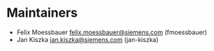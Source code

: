 <!--
SPDX-FileCopyrightText: Copyright 2024 Siemens AG
SPDX-License-Identifier: MPL-2.0
-->

# Maintainers

- Felix Moessbauer <felix.moessbauer@siemens.com> (fmoessbauer)
- Jan Kiszka <jan.kiszka@siemens.com> (jan-kiszka)
